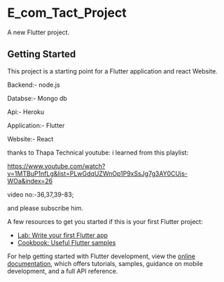# E_com_Tact_Project

A new Flutter project.

## Getting Started

This project is a starting point for a Flutter application and react Website.

Backend:- node.js

Databse:- Mongo db

Api:- Heroku

Application:- Flutter

Website:- React

thanks to Thapa Technical youtube:
i learned from this playlist:

https://www.youtube.com/watch?v=1MTBuP1nfLg&list=PLwGdqUZWnOp1P9xSsJg7g3AY0CUjs-WOa&index=26


video no:-36,37,39-83;

and please subscribe him.

A few resources to get you started if this is your first Flutter project:

- [Lab: Write your first Flutter app](https://docs.flutter.dev/get-started/codelab)
- [Cookbook: Useful Flutter samples](https://docs.flutter.dev/cookbook)

For help getting started with Flutter development, view the
[online documentation](https://docs.flutter.dev/), which offers tutorials,
samples, guidance on mobile development, and a full API reference.
